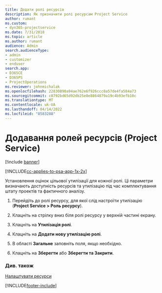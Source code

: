 ```yaml
---
title: Додати ролі ресурсів
description: Як призначити ролі ресурсам Project Service
author: rumant
ms.custom:
- dyn365-projectservice
ms.date: 7/31/2018
ms.topic: article
ms.author: rumant
audience: Admin
search.audienceType:
- admin
- customizer
- enduser
search.app:
- D365CE
- D365PS
- ProjectOperations
ms.reviewer: johnmichalak
ms.openlocfilehash: 22830890a94ae762e6f926ccc8a57de4fa584a73
ms.sourcegitcommit: c0792bd65d92db25e0e8864879a19c4b93efb10c
ms.translationtype: MT
ms.contentlocale: uk-UA
ms.lasthandoff: 04/14/2022
ms.locfileid: "8583288"
---
```

# <a name="add-resource-roles-project-service"></a>Додавання ролей ресурсів (Project Service)

[!include [banner](../includes/psa-now-project-operations.md)]

[!INCLUDE[cc-applies-to-psa-app-1x-2x](../includes/cc-applies-to-psa-app-1x-2x.md)]

Установлення оцінок цільової утилізації для кожної ролі. Ці параметри визначають доступність ресурсів та утилізацію під час комплектування штату проектів та фактичного аналізу.  
  
1.  Перейдіть до ролі ресурсу, для якої слід настроїти утилізацію (**Project Service > Роль ресурсу**).  
  
2.  Клацніть на стрілку вниз біля ролі ресурсу у верхній частині екрану.  
  
3.  Клацніть на **Утилізація ролі**.  
  
4.  Клацніть на **Додати нову утилізацію ролі**.  
  
5.  В області **Загальне** заповніть поля, якщо необхідно.  
  
6.  Клацніть на **Зберегти** або **Зберегти та Закрити**.  
  
### <a name="see-also"></a>Див. також  
 [Налаштувати ресурси](../psa/set-up-resources.md)


[!INCLUDE[footer-include](../includes/footer-banner.md)]
